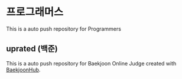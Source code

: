 # 프로그래머스
This is a auto push repository for Programmers

## uprated (백준)
This is a auto push repository for Baekjoon Online Judge created with [BaekjoonHub](https://github.com/BaekjoonHub/BaekjoonHub).
